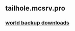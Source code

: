 ## tailhole.mcsrv.pro
### [world backup downloads](https://chumutt.github.io/tailhole.mcsrv.pro/world-backups)
